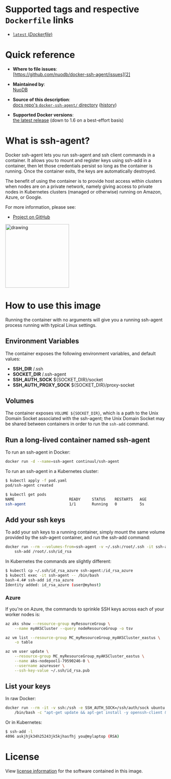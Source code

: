 # Supported tags and respective `Dockerfile` links

- [`latest` (*Dockerfile*)][5]

# Quick reference

- **Where to file issues**:   
    [https://github.com/nuodb/docker-ssh-agent/issues][2]

- **Maintained by**:   
    [NuoDB][0]

- **Source of this description**:  
    [docs repo's `docker-ssh-agent/` directory][3] ([history][4])

- **Supported Docker versions**:   
    [the latest release](https://github.com/docker/docker-ce/releases/latest) (down to 1.6 on a best-effort basis)

# What is ssh-agent?

Docker ssh-agent lets you run ssh-agent and ssh client commands in a container. It allows you to mount and register keys using ssh-add in a container, then let those credentials persist so long as the container is running. Once the container exits, the keys are automatically destroyed.

The benefit of using the container is to provide host access within clusters when nodes are on a private network, namely giving access to private nodes in Kubernetes clusters (managed or otherwise) running on Amazon, Azure, or Google.

For more information, please see:

- [Project on GitHub][1]

<img src="https://www.nuodb.com/sites/all/themes/nuodb/logo.svg" alt="drawing" width="200px"/>

# How to use this image

Running the container with no arguments will give you a running ssh-agent process running with typical Linux settings.

## Environment Variables

The container exposes the following environment variables, and default values:

- **SSH_DIR** /.ssh
- **SOCKET_DIR** /.ssh-agent
- **SSH_AUTH_SOCK** ${SOCKET_DIR}/socket
- **SSH_AUTH_PROXY_SOCK** ${SOCKET_DIR}/proxy-socket

## Volumes

The container exposes `VOLUME ${SOCKET_DIR}`, which is a path to the Unix Domain Socket associated with the ssh-agent; the Unix Domain Socket may be shared between containers in order to run the `ssh-add` command.

## Run a long-lived container named ssh-agent

To run an ssh-agent in Docker:

```bash
docker run -d --name=ssh-agent continuul/ssh-agent
```

To run an ssh-agent in a Kubernetes cluster:

```bash
$ kubectl apply -f pod.yaml
pod/ssh-agent created

$ kubectl get pods
NAME                        READY     STATUS    RESTARTS   AGE
ssh-agent                   1/1       Running   0          5s
```

## Add your ssh keys

To add your ssh keys to a running container, simply mount the same volume provided by the ssh-agent container, and run the ssh-add command:

```bash
docker run --rm --volumes-from=ssh-agent -v ~/.ssh:/root/.ssh -it ssh-agent \
    ssh-add /root/.ssh/id_rsa
```

In Kubernetes the commands are slightly different:

```bash
$ kubectl cp ~/.ssh/id_rsa_azure ssh-agent:/id_rsa_azure
$ kubectl exec -it ssh-agent -- /bin/bash
bash-4.4# ssh-add id_rsa_azure 
Identity added: id_rsa_azure (user@myhost)
```

### Azure

If you're on Azure, the commands to sprinkle SSH keys across each of your worker nodes is:

```bash
az aks show --resource-group myResourceGroup \
    --name myAKSCluster --query nodeResourceGroup -o tsv

az vm list --resource-group MC_myResourceGroup_myAKSCluster_eastus \
    -o table

az vm user update \
    --resource-group MC_myResourceGroup_myAKSCluster_eastus \
    --name aks-nodepool1-79590246-0 \
    --username azureuser \
    --ssh-key-value ~/.ssh/id_rsa.pub
```

## List your keys

In raw Docker:

```bash
docker run --rm -it -v ssh:/ssh -e SSH_AUTH_SOCK=/ssh/auth/sock ubuntu \
    /bin/bash -c "apt-get update && apt-get install -y openssh-client && ssh-add -l"
```

Or in Kubernetes:

```bash
$ ssh-add -l
4096 askjhjk34h25243jk5kjhasfhj you@mylaptop (RSA)

```

# License

View [license information][6] for the software contained in this image.

[0]: https://www.nuodb.com/
[1]: https://github.com/nuodb/docker-ssh-agent
[2]: https://github.com/nuodb/docker-ssh-agent/issues
[3]: https://github.com/nuodb/docker-ssh-agent/blob/master/README.md
[4]: https://github.com/nuodb/docker-ssh-agent/commits/master/
[5]: https://github.com/nuodb/docker-ssh-agent/blob/master/Dockerfile
[6]: https://github.com/nuodb/docker-ssh-agent/blob/master/LICENSE